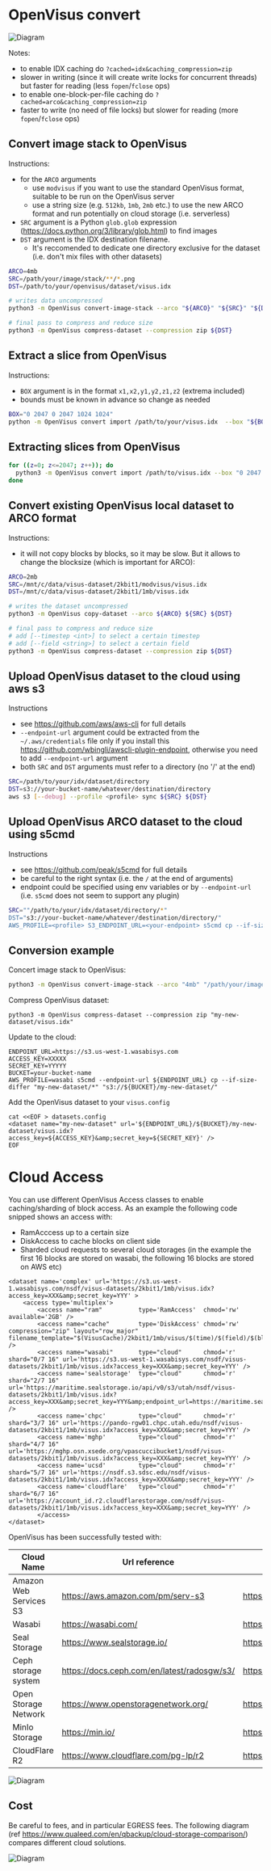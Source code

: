 # OpenVisus convert

![Diagram](https://raw.githubusercontent.com/sci-visus/OpenVisus/master/docs/openvisus-convert.png)

Notes:
- to enable IDX caching do `?cached=idx&caching_compression=zip`
-    slower in writing (since it will create write locks for concurrent threads) but faster for reading (less `fopen`/`fclose` ops)
- to enable one-block-per-file caching do `?cached=arco&caching_compression=zip`
-    faster to write (no need of file locks) but slower for reading (more `fopen`/`fclose` ops)


## Convert image stack to OpenVisus

Instructions:
- for the `ARCO` arguments
   - use `modvisus` if you want to use the standard OpenVisus format, suitable to be run on the OpenVisus server 
   - use a string size (e.g. `512kb`, `1mb`, `2mb` etc.) to use the new ARCO format and run potentially  on cloud storage (i.e. serverless)
- `SRC` argument is a Python `glob.glob` expression (https://docs.python.org/3/library/glob.html) to find images 
- `DST` argument is the IDX destination filename. 
     - It's reccomended to dedicate one directory exclusive for the dataset (i.e. don't mix files with other datasets)

```bash
ARCO=4mb
SRC=/path/your/image/stack/**/*.png
DST=/path/to/your/openvisus/dataset/visus.idx 

# writes data uncompressed
python3 -m OpenVisus convert-image-stack --arco "${ARCO}" "${SRC}" "${DST}"

# final pass to compress and reduce size
python3 -m OpenVisus compress-dataset --compression zip ${DST} 
```


## Extract a slice from OpenVisus 

Instructions:
- `BOX` argument is in the format `x1,x2,y1,y2,z1,z2` (extrema included)
- bounds must be known in advance so change as needed

```bash
BOX="0 2047 0 2047 1024 1024"
python -m OpenVisus convert import /path/to/your/visus.idx  --box "${BOX}" export example.png
```

## Extracting slices from OpenVisus

```bash
for ((z=0; z<=2047; z++)); do
  python3 -m OpenVisus convert import /path/to/visus.idx --box "0 2047 0 2047 $z $z" export /path/to/image/stack/$(printf "%04d" $z).png
done
```


## Convert existing OpenVisus local dataset to ARCO format

Instructions:
- it will not copy blocks by blocks, so it may be slow. But it allows to change the blocksize (which is important for ARCO):

```bash
ARCO=2mb
SRC=/mnt/c/data/visus-dataset/2kbit1/modvisus/visus.idx
DST=/mnt/c/data/visus-dataset/2kbit1/1mb/visus.idx 

# writes the dataset uncompressed
python3 -m OpenVisus copy-dataset --arco ${ARCO} ${SRC} ${DST}

# final pass to compress and reduce size 
# add [--timestep <int>] to select a certain timestep
# add [--field <string>] to select a certain field
python3 -m OpenVisus compress-dataset --compression zip ${DST} 
```

## Upload OpenVisus dataset to the cloud using aws s3

Instructions
- see https://github.com/aws/aws-cli for full details
- `--endpoint-url` argument could be extracted from the `~/.aws/credentials` file only if you install this https://github.com/wbingli/awscli-plugin-endpoint, otherwise you need to add `--endpoint-url` argument
- both `SRC` and `DST` arguments must refer to a directory (no '/' at the end)

```bash
SRC=/path/to/your/idx/dataset/directory
DST=s3://your-bucket-name/whatever/destination/directory
aws s3 [--debug] --profile <profile> sync ${SRC} ${DST}
```

## Upload OpenVisus ARCO dataset to the cloud using s5cmd

Instructions
- see https://github.com/peak/s5cmd for full details
- be careful to the right syntax (i.e. the `/` at the end of arguments)
- endpoint could be specified using env variables or by `--endpoint-url` (i.e. `s5cmd` does not seem to support any plugin)

```bash
SRC=""/path/to/your/idx/dataset/directory/*"
DST="s3://your-bucket-name/whatever/destination/directory/"
AWS_PROFILE=<profile> S3_ENDPOINT_URL=<your-endpoint> s5cmd cp --if-size-differ ${SRC} {DST}
```

## Conversion example

Concert image stack to OpenVisus:

```bash
python3 -m OpenVisus convert-image-stack --arco "4mb" "/path/your/image/stack/**/*.png" "my-new-dataset/visus.idx"
```

Compress OpenVisus dataset:

```
python3 -m OpenVisus compress-dataset --compression zip "my-new-dataset/visus.idx" 
```


Update to the cloud:

```
ENDPOINT_URL=https://s3.us-west-1.wasabisys.com
ACCESS_KEY=XXXXX
SECRET_KEY=YYYYY
BUCKET=your-bucket-name
AWS_PROFILE=wasabi s5cmd --endpoint-url ${ENDPOINT_URL} cp --if-size-differ "my-new-dataset/*" "s3://${BUCKET}/my-new-dataset/"
```

Add the OpenVisus dataset to your `visus.config`

```
cat <<EOF > datasets.config
<dataset name="my-new-dataset" url='${ENDPOINT_URL}/${BUCKET}/my-new-dataset/visus.idx?access_key=${ACCESS_KEY}&amp;secret_key=${SECRET_KEY}' />
EOF
```

# Cloud Access

You can use different OpenVisus Access classes to enable caching/sharding of block access.
As an example the following code snipped shows an access with:

- RamAcccess up to a certain size
- DiskAccess to cache blocks on client side
- Sharded cloud requests to several cloud storages (in the example the first 16 blocks are stored on wasabi, the following 16 blocks are stored on AWS etc)

```
<dataset name='complex' url='https://s3.us-west-1.wasabisys.com/nsdf/visus-datasets/2kbit1/1mb/visus.idx?access_key=XXX&amp;secret_key=YYY' >
	<access type='multiplex'>
		<access name="ram"          type='RamAccess'  chmod='rw' available='2GB' />
		<access name="cache"        type='DiskAccess' chmod='rw' compression="zip" layout="row_major" filename_template="$(VisusCache)/2kbit1/1mb/visus/$(time)/$(field)/$(block:%016x:%04x).bin" />
		<access name="wasabi"       type="cloud"      chmod='r'  shard="0/7 16" url='https://s3.us-west-1.wasabisys.com/nsdf/visus-datasets/2kbit1/1mb/visus.idx?access_key=XXX&amp;secret_key=YYY' />
		<access name='sealstorage'  type="cloud"      chmod='r'  shard="2/7 16" url='https://maritime.sealstorage.io/api/v0/s3/utah/nsdf/visus-datasets/2kbit1/1mb/visus.idx?access_key=XXX&amp;secret_key=YYY&amp;endpoint_url=https://maritime.sealstorage.io/api/v0/s3' /> 
		<access name='chpc'         type="cloud"      chmod='r'  shard="3/7 16" url='https://pando-rgw01.chpc.utah.edu/nsdf/visus-datasets/2kbit1/1mb/visus.idx?access_key=XXX&amp;secret_key=YYY' /> 
		<access name='mghp'         type="cloud"      chmod='r'  shard="4/7 16" url='https://mghp.osn.xsede.org/vpascuccibucket1/nsdf/visus-datasets/2kbit1/1mb/visus.idx?access_key=XXX&amp;secret_key=YYY' />
		<access name='ucsd'         type="cloud"      chmod='r'  shard="5/7 16" url='https://nsdf.s3.sdsc.edu/nsdf/visus-datasets/2kbit1/1mb/visus.idx?access_key=XXXX&amp;secret_key=YYY' /> 
		<access name='cloudflare'   type="cloud"      chmod='r'  shard="6/7 16" url='https://account_id.r2.cloudflarestorage.com/nsdf/visus-datasets/2kbit1/1mb/visus.idx?access_key=XXX&amp;secret_key=YYY' />
		</access>
</dataset> 
```

OpenVisus has been successfully tested with:

| Cloud Name             | Url reference                               | Endpoint (example)                           |
|------------------------|---------------------------------------------|----------------------------------------------|
| Amazon Web Services S3 | https://aws.amazon.com/pm/serv-s3           | https://s3.us-west-1.wasabisys.com           |
| Wasabi                 | https://wasabi.com/                         | https://s3.us-west-1.wasabisys.com           |
| Seal Storage           | https://www.sealstorage.io/                 | https://maritime.sealstorage.io/api/v0/s3    |
| Ceph storage system    | https://docs.ceph.com/en/latest/radosgw/s3/ | https://pando-rgw01.chpc.utah.edu            |
| Open Storage Network   | https://www.openstoragenetwork.org/         | https://mghp.osn.xsede.org/bucket-name       |
| MinIo Storage          | https://min.io/                             | https://nsdf.s3.sdsc.edu                     |
| CloudFlare R2          | https://www.cloudflare.com/pg-lp/r2         | https://account_id.r2.cloudflarestorage.com` |

![Diagram](https://raw.githubusercontent.com/sci-visus/OpenVisus/master/docs/openvisus-convert-access.png)


## Cost

Be careful to fees, and in particular EGRESS fees.
The following diagram (ref https://www.qualeed.com/en/qbackup/cloud-storage-comparison/) compares different cloud solutions.

![Diagram](https://www.qualeed.com/images/cloud-storages/pricing-20220922.png)

